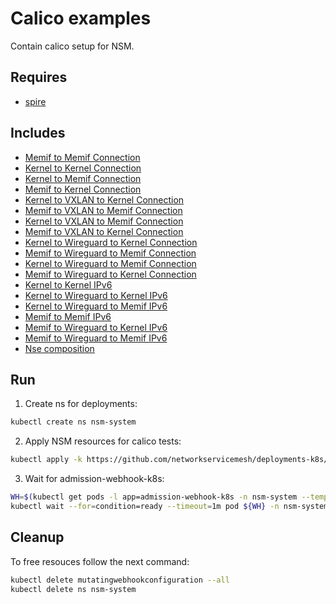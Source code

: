 # Calico examples

Contain calico setup for NSM.

## Requires

- [spire](../spire)

## Includes

- [Memif to Memif Connection](../use-cases/Memif2Memif)
- [Kernel to Kernel Connection](../use-cases/Kernel2Kernel)
- [Kernel to Memif Connection](../use-cases/Kernel2Memif)
- [Memif to Kernel Connection](../use-cases/Memif2Kernel)
- [Kernel to VXLAN to Kernel Connection](../use-cases/Kernel2Vxlan2Kernel)
- [Memif to VXLAN to Memif Connection](../use-cases/Memif2Vxlan2Memif)
- [Kernel to VXLAN to Memif Connection](../use-cases/Kernel2Vxlan2Memif)
- [Memif to VXLAN to Kernel Connection](../use-cases/Memif2Vxlan2Kernel)
- [Kernel to Wireguard to Kernel Connection](../use-cases/Kernel2Wireguard2Kernel)
- [Memif to Wireguard to Memif Connection](../use-cases/Memif2Wireguard2Memif)
- [Kernel to Wireguard to Memif Connection](../use-cases/Kernel2Wireguard2Memif)
- [Memif to Wireguard to Kernel Connection](../use-cases/Memif2Wireguard2Kernel)
- [Kernel to Kernel IPv6](../features/ipv6/Kernel2Kernel_ipv6)
- [Kernel to Wireguard to Kernel IPv6](../features/ipv6/Kernel2Wireguard2Kernel_ipv6)
- [Kernel to Wireguard to Memif IPv6](../features/ipv6/Kernel2Wireguard2Memif_ipv6)
- [Memif to Memif IPv6](../features/ipv6/Memif2Memif_ipv6)
- [Memif to Wireguard to Kernel IPv6](../features/ipv6/Memif2Wireguard2Kernel_ipv6)
- [Memif to Wireguard to Memif IPv6](../features/ipv6/Memif2Wireguard2Memif_ipv6)
- [Nse composition](../features/nse-composition)

## Run

1. Create ns for deployments:
```bash
kubectl create ns nsm-system
```

2. Apply NSM resources for calico tests:

```bash
kubectl apply -k https://github.com/networkservicemesh/deployments-k8s/examples/calico/?ref=e38a61a541b22caeef4c58b85e3c28c439b3bcfe
```

3. Wait for admission-webhook-k8s:

```bash
WH=$(kubectl get pods -l app=admission-webhook-k8s -n nsm-system --template '{{range .items}}{{.metadata.name}}{{"\n"}}{{end}}')
kubectl wait --for=condition=ready --timeout=1m pod ${WH} -n nsm-system
```

## Cleanup

To free resouces follow the next command:

```bash
kubectl delete mutatingwebhookconfiguration --all
kubectl delete ns nsm-system
```
